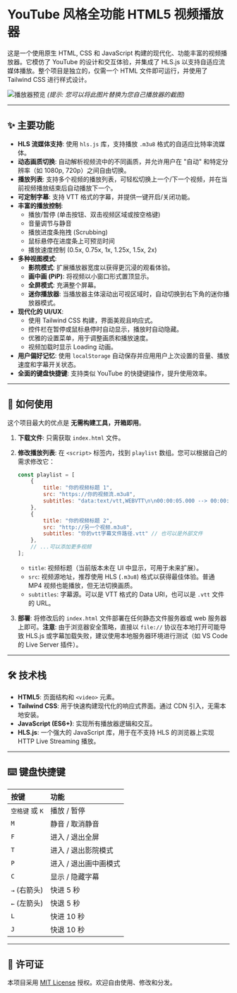 # YouTube 风格全功能 HTML5 视频播放器

这是一个使用原生 HTML, CSS 和 JavaScript 构建的现代化、功能丰富的视频播放器。它模仿了 YouTube 的设计和交互体验，并集成了 HLS.js 以支持自适应流媒体播放。整个项目是独立的，仅需一个 HTML 文件即可运行，并使用了 Tailwind CSS 进行样式设计。

![播放器预览](https://placehold.co/900x506/000000/ffffff?text=播放器界面预览)
*(提示: 您可以将此图片替换为您自己播放器的截图)*

---

## ✨ 主要功能

* **HLS 流媒体支持**: 使用 `hls.js` 库，支持播放 `.m3u8` 格式的自适应比特率流媒体。
* **动态画质切换**: 自动解析视频流中的不同画质，并允许用户在 "自动" 和特定分辨率（如 1080p, 720p）之间自由切换。
* **播放列表**: 支持多个视频的播放列表，可轻松切换上一个/下一个视频，并在当前视频播放结束后自动播放下一个。
* **可定制字幕**: 支持 VTT 格式的字幕，并提供一键开启/关闭功能。
* **丰富的播放控制**:
    * 播放/暂停 (单击按钮、双击视频区域或按空格键)
    * 音量调节与静音
    * 播放进度条拖拽 (Scrubbing)
    * 鼠标悬停在进度条上可预览时间
    * 播放速度控制 (0.5x, 0.75x, 1x, 1.25x, 1.5x, 2x)
* **多种视图模式**:
    * **影院模式**: 扩展播放器宽度以获得更沉浸的观看体验。
    * **画中画 (PiP)**: 将视频以小窗口形式置顶显示。
    * **全屏模式**: 充满整个屏幕。
    * **迷你播放器**: 当播放器主体滚动出可视区域时，自动切换到右下角的迷你播放器模式。
* **现代化的 UI/UX**:
    * 使用 Tailwind CSS 构建，界面美观且响应式。
    * 控件栏在暂停或鼠标悬停时自动显示，播放时自动隐藏。
    * 优雅的设置菜单，用于调整画质和播放速度。
    * 视频加载时显示 Loading 动画。
* **用户偏好记忆**: 使用 `localStorage` 自动保存并应用用户上次设置的音量、播放速度和字幕开关状态。
* **全面的键盘快捷键**: 支持类似 YouTube 的快捷键操作，提升使用效率。

---

## 🚀 如何使用

这个项目最大的优点是 **无需构建工具，开箱即用**。

1.  **下载文件**: 只需获取 `index.html` 文件。
2.  **修改播放列表**: 在 `<script>` 标签内，找到 `playlist` 数组。您可以根据自己的需求修改它：

    ```javascript
    const playlist = [
        { 
            title: "你的视频标题 1", 
            src: "https://你的视频流.m3u8", 
            subtitles: "data:text/vtt,WEBVTT\n\n00:00:05.000 --> 00:00:10.000\n这是第一句字幕。\n" 
        },
        { 
            title: "你的视频标题 2", 
            src: "http://另一个视频.m3u8", 
            subtitles: "你的vtt字幕文件路径.vtt" // 也可以是外部文件
        },
        // ...可以添加更多视频
    ];
    ```
    * `title`: 视频标题（当前版本未在 UI 中显示，可用于未来扩展）。
    * `src`: 视频源地址，推荐使用 HLS (`.m3u8`) 格式以获得最佳体验。普通 MP4 视频也能播放，但无法切换画质。
    * `subtitles`: 字幕源。可以是 VTT 格式的 Data URI，也可以是 `.vtt` 文件的 URL。

3.  **部署**: 将修改后的 `index.html` 文件部署在任何静态文件服务器或 web 服务器上即可。**注意**: 由于浏览器安全策略，直接以 `file://` 协议在本地打开可能导致 HLS.js 或字幕加载失败，建议使用本地服务器环境进行测试（如 VS Code 的 Live Server 插件）。

---

## 🛠️ 技术栈

* **HTML5**: 页面结构和 `<video>` 元素。
* **Tailwind CSS**: 用于快速构建现代化的响应式界面。通过 CDN 引入，无需本地安装。
* **JavaScript (ES6+)**: 实现所有播放器逻辑和交互。
* **HLS.js**: 一个强大的 JavaScript 库，用于在不支持 HLS 的浏览器上实现 HTTP Live Streaming 播放。

---

## ⌨️ 键盘快捷键

| 按键 | 功能 |
| :--- | :--- |
| `空格键` 或 `K` | 播放 / 暂停 |
| `M` | 静音 / 取消静音 |
| `F` | 进入 / 退出全屏 |
| `T` | 进入 / 退出影院模式 |
| `P` | 进入 / 退出画中画模式 |
| `C` | 显示 / 隐藏字幕 |
| `→` (右箭头) | 快进 5 秒 |
| `←` (左箭头) | 快退 5 秒 |
| `L` | 快进 10 秒 |
| `J` | 快退 10 秒 |

---

## 📜 许可证

本项目采用 [MIT License](https://opensource.org/licenses/MIT) 授权。欢迎自由使用、修改和分发。

